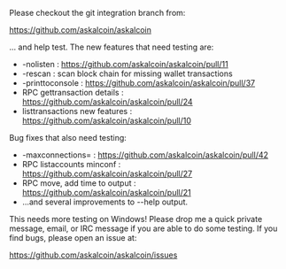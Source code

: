 Please checkout the git integration branch from:

https://github.com/askalcoin/askalcoin

... and help test.  The new features that need testing are:

* -nolisten : https://github.com/askalcoin/askalcoin/pull/11
* -rescan : scan block chain for missing wallet transactions
* -printtoconsole : https://github.com/askalcoin/askalcoin/pull/37
* RPC gettransaction details : https://github.com/askalcoin/askalcoin/pull/24
* listtransactions new features : https://github.com/askalcoin/askalcoin/pull/10

Bug fixes that also need testing:

* -maxconnections= : https://github.com/askalcoin/askalcoin/pull/42
* RPC listaccounts minconf : https://github.com/askalcoin/askalcoin/pull/27
* RPC move, add time to output : https://github.com/askalcoin/askalcoin/pull/21
* ...and several improvements to --help output.

This needs more testing on Windows!  Please drop me a quick private message, email, or IRC message if you are able to do some testing.  If you find bugs, please open an issue at:

https://github.com/askalcoin/askalcoin/issues
